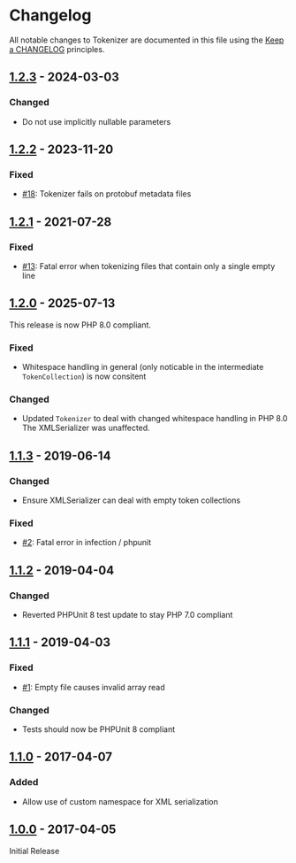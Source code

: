 # Changelog

All notable changes to Tokenizer are documented in this file using the [Keep a CHANGELOG](http://keepachangelog.com/) principles.

## [1.2.3] - 2024-03-03

### Changed

* Do not use implicitly nullable parameters

## [1.2.2] - 2023-11-20

### Fixed

* [#18](https://github.com/theseer/tokenizer/issues/18): Tokenizer fails on protobuf metadata files


## [1.2.1] - 2021-07-28

### Fixed

* [#13](https://github.com/theseer/tokenizer/issues/13): Fatal error when tokenizing files that contain only a single empty line


## [1.2.0] - 2025-07-13

This release is now PHP 8.0 compliant.

### Fixed

* Whitespace handling in general (only noticable in the intermediate `TokenCollection`) is now consitent  

### Changed

* Updated `Tokenizer` to deal with changed whitespace handling in PHP 8.0
  The XMLSerializer was unaffected.


## [1.1.3] - 2019-06-14

### Changed

* Ensure XMLSerializer can deal with empty token collections

### Fixed

* [#2](https://github.com/theseer/tokenizer/issues/2): Fatal error in infection / phpunit


## [1.1.2] - 2019-04-04

### Changed

* Reverted PHPUnit 8 test update to stay PHP 7.0 compliant


## [1.1.1] - 2019-04-03

### Fixed

* [#1](https://github.com/theseer/tokenizer/issues/1): Empty file causes invalid array read 

### Changed

* Tests should now be PHPUnit 8 compliant


## [1.1.0] - 2017-04-07

### Added

* Allow use of custom namespace for XML serialization


## [1.0.0] - 2017-04-05

Initial Release

[1.2.3]: https://github.com/theseer/tokenizer/compare/1.2.2...1.2.3
[1.2.2]: https://github.com/theseer/tokenizer/compare/1.2.1...1.2.2
[1.2.1]: https://github.com/theseer/tokenizer/compare/1.2.0...1.2.1
[1.2.0]: https://github.com/theseer/tokenizer/compare/1.1.3...1.2.0
[1.1.3]: https://github.com/theseer/tokenizer/compare/1.1.2...1.1.3
[1.1.2]: https://github.com/theseer/tokenizer/compare/1.1.1...1.1.2
[1.1.1]: https://github.com/theseer/tokenizer/compare/1.1.0...1.1.1
[1.1.0]: https://github.com/theseer/tokenizer/compare/1.0.0...1.1.0
[1.0.0]: https://github.com/theseer/tokenizer/compare/b2493e57de80c1b7414219b28503fa5c6b4d0a98...1.0.0
